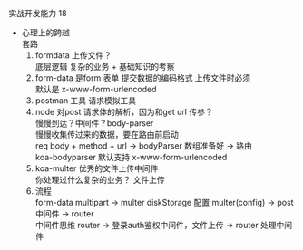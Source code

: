 实战开发能力 18           
- 心理上的跨越           
    套路          
    1. formdata 上传文件？           
        底层逻辑  复杂的业务 + 基础知识的考察              
    2. form-data 是form 表单  提交数据的编码格式 上传文件时必须                
        默认是 x-www-form-urlencoded          
    3. postman 工具 请求模拟工具         
    4. node 对post 请求体的解析，因为和get url 传参？           
        慢慢到达？中间件？body-parser           
        慢慢收集传过来的数据，要在路由前启动             
        req body + method + url -> bodyParser 数组准备好 -> 路由          
        koa-bodyparser 默认支持 x-www-form-urlencoded          
    5. koa-multer 优秀的文件上传中间件          
        你处理过什么复杂的业务？  文件上传                
    6. 流程        
        form-data multipart  ->  multer diskStorage 配置 multer(config)  ->  post 中间件  ->  router             
        中间件思维  router ->  登录auth鉴权中间件，文件上传  ->  router 处理中间件              
